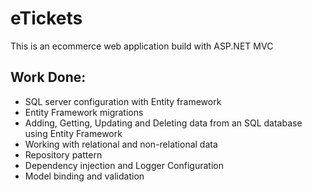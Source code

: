 
# eTickets

This is an ecommerce web application build
 with ASP.NET MVC


## Work Done:
- SQL server configuration with Entity framework
- Entity Framework migrations
- Adding, Getting, Updating and Deleting data from an SQL database using Entity Framework
- Working with relational and non-relational data
- Repository pattern
- Dependency injection and Logger Configuration 
- Model binding and validation 
